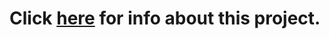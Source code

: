 # Click [here](https://github.com/SurajSonawane2415/PCB-Design-STM32-Dev-Board) for info about this project.
